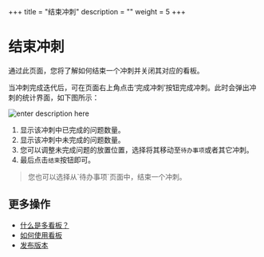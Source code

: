 ﻿+++
title = "结束冲刺"
description = ""
weight = 5
+++

# 结束冲刺

通过此页面，您将了解如何结束一个冲刺并关闭其对应的看板。

当冲刺完成迭代后，可在页面右上角点击‘完成冲刺’按钮完成冲刺。此时会弹出冲刺的统计界面，如下图所示：

![enter description here](/docs/user-guide/agile/imge/image35.png)

1. 显示该冲刺中已完成的问题数量。
2. 显示该冲刺中未完成的问题数量。
3. 您可以调整未完成问题的放置位置，选择将其移动至`待办事项`或者其它冲刺。
4. 最后点击`结束`按钮即可。

<blockquote class="note">
您也可以选择从`待办事项`页面中，结束一个冲刺。
</blockquote>

## 更多操作

- [什么是多看板？](../../sprint/kanban)
- [如何使用看板](../../sprint/manage-kanban)
- [发布版本](../../release)





